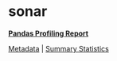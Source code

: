 # sonar

[**Pandas Profiling Report**](https://epistasislab.github.io/penn-ml-benchmarks/profile/sonar.html)

[Metadata](metadata.yaml) | [Summary Statistics](summary_stats.tsv)

